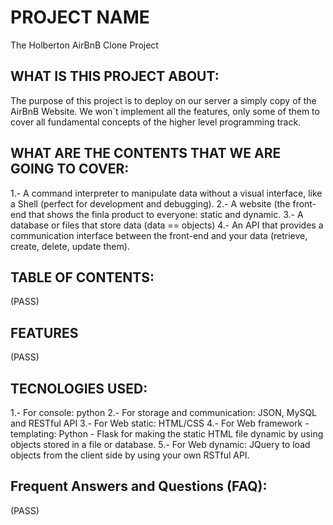 # PROJECT NAME
The Holberton AirBnB Clone Project

## WHAT IS THIS PROJECT ABOUT:
The purpose of this project is to deploy on our server a simply copy of the AirBnB Website. We won´t implement all the features, only some of them to cover all fundamental concepts of the higher level programming track.

## WHAT ARE THE CONTENTS THAT WE ARE GOING TO COVER:
1.- A command interpreter to manipulate data without a visual interface, like a Shell (perfect for development and debugging).
2.- A website (the front-end that shows the finla product to everyone: static and dynamic.
3.- A database or files that store data (data == objects)
4.- An API that provides a communication interface between the front-end and your data (retrieve, create, delete, update them).

## TABLE OF CONTENTS:
(PASS)

## FEATURES
(PASS)

## TECNOLOGIES USED:
1.- For console: python
2.- For storage and communication: JSON, MySQL and RESTful API 
3.- For Web static: HTML/CSS
4.- For Web framework - templating: Python - Flask for making the static HTML file dynamic by using objects stored in a  file or database.
5.- For Web dynamic: JQuery to load objects from the client side by using your own RSTful API.

## Frequent Answers and Questions (FAQ):
(PASS)
